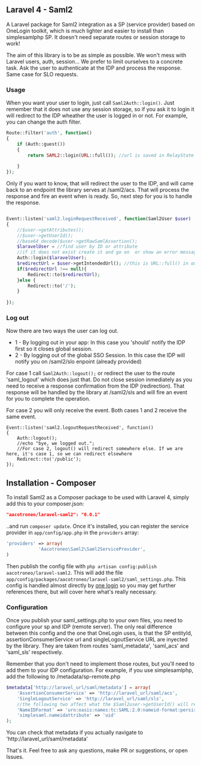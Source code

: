 ## Laravel 4 - Saml2
A Laravel package for Saml2 integration as a SP (service provider) based on OneLogin toolkit, which is much lighter and easier to install than simplesamlphp SP. It doesn't need separate routes or session storage to work!

The aim of this library is to be as simple as possible. We won't mess with Laravel users, auth, session...  We prefer to limit ourselves to a concrete task. Ask the user to authenticate at the IDP and process the response. Same case for SLO requests.

### Usage

When you want your user to login, just call `Saml2Auth::login()`. Just remember that it does not use any session storage, so if you ask it to login it will redirect to the IDP wheather the user is logged in or not. For example, you can change the auth filter.
```php
Route::filter('auth', function()
{
	if (Auth::guest())
	{ 
		return SAML2::login(URL::full()); //url is saved in RelayState
		
	}
});
```

Only if you want to know, that will redirect the user to the IDP, and will came back to an endpoint the library serves at /saml2/acs. That will process the response and fire an event when is ready. So, next step for you is to handle the response.

```php

Event::listen('saml2.loginRequestReceived', function(Saml2User $user)
{
    //$user->getAttributes();
    //$user->getUserId();
    //base64_decode($user->getRawSamlAssertion();
    $laravelUser = //find user by ID or attribute
    //if it does not exist create it and go on  or show an error message
    Auth::login($laravelUser);
    $redirectUrl = $user->getIntendedUrl(); //this is URL::full() in our example
    if($redirectUrl !== null){
        Redirect::to($redirectUrl);    
    }else {
        Redirect::to('/');
    }
    
});
```
### Log out
Now there are two ways the user can log out.
 + 1 - By logging out in your app: In this case you 'should' notify the IDP first so it closes global session.
 + 2 - By logging out of the global SSO Session. In this case the IDP will notify you on /saml2/slo enpoint (already provided)

For case 1 call `Saml2Auth::logout();` or redirect the user to the route 'saml_logout' which does just that. Do not close session inmediately as you need to receive a response confirmation from the IDP (redirection). That response will be handled by the library at /saml2/sls and will fire an event for you to complete the operation.

For case 2 you will only receive the event. Both cases 1 and 2 receive the same event. 

```
Event::listen('saml2.logoutRequestReceived', function()
{
    Auth::logout();
    //echo "bye, we logged out.";
    //For case 2, logout() will redirect somewhere else. If we are here, it's case 1, so we can redirect elsewhere
    Redirect::to('/public');
});
```

## Installation - Composer

To install Saml2 as a Composer package to be used with Laravel 4, simply add this to your composer.json:

```json
"aacotroneo/laravel-saml2": "0.0.1"
```

..and run `composer update`.  Once it's installed, you can register the service provider in `app/config/app.php` in the `providers` array:

```php
'providers' => array(
    		'Aacotroneo\Saml2\Saml2ServiceProvider',
)
```

Then publish the config file with `php artisan config:publish aacotroneo/laravel-saml2`. This will add the file `app/config/packages/aacotroneo/laravel-saml2/saml_settings.php`. This config is handled almost directly by  [one login](https://github.com/onelogin/php-saml) so you may get further references there, but will cover here what's really necessary.

### Configuration

Once you publish your saml_settings.php to your own files, you need to configure your sp and IDP (remote server). The only real difference between this config and the one that OneLogin uses, is that the SP entityId, assertionConsumerService url and singleLogoutService URL are inyected by the library. They are taken from routes 'saml_metadata', 'saml_acs' and 'saml_sls' respectively.

Remember that you don't need to implement those routes, but you'll need to add them to your IDP configuration. For example, if you use simplesamlphp, add the following to /metadata/sp-remote.php

```php
$metadata['http://laravel_url/saml/metadata'] = array(
    'AssertionConsumerService' => 'http://laravel_url/saml/acs',
    'SingleLogoutService' => 'http://laravel_url/saml/sls',
    //the following two affect what the $Saml2user->getUserId() will return
    'NameIDFormat' => 'urn:oasis:names:tc:SAML:2.0:nameid-format:persistent',
    'simplesaml.nameidattribute' => 'uid' 
);
```
You can check that metadata if you actually navigate to 'http://laravel_url/saml/metadata'



That's it. Feel free to ask any questions, make PR or suggestions, or open Issues.





